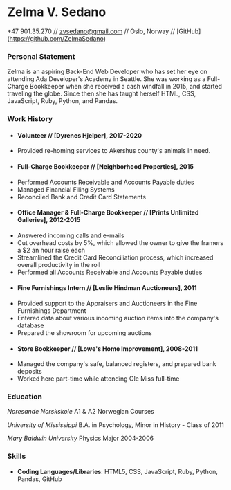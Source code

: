 # Zelma V. Sedano 
+47 901.35.270 // zvsedano@gmail.com // Oslo, Norway // [GitHub] (https://github.com/ZelmaSedano) 

### Personal Statement 
Zelma is an aspiring Back-End Web Developer who has set her eye on attending Ada Developer's Academy in Seattle.  She was working as a Full-Charge Bookkeeper when she received a cash windfall in 2015, and started traveling the globe.  Since then she has taught herself HTML, CSS, JavaScript, Ruby, Python, and Pandas.

### Work History 
+ #### Volunteer // [Dyrenes Hjelper], 2017-2020
- Provided re-homing services to Akershus county's animals in need.  

+ #### Full-Charge Bookkeeper // [Neighborhood Properties], 2015
- Performed Accounts Receivable and Accounts Payable duties 
- Managed Financial Filing Systems 
- Reconciled Bank and Credit Card Statements  

+ #### Office Manager & Full-Charge Bookkeeper // [Prints Unlimited Galleries], 2012-2015
- Answered incoming calls and e-mails 
- Cut overhead costs by 5%, which allowed the owner to give the framers a $2 an hour raise each 
- Streamlined the Credit Card Reconciliation process, which increased overall productivity in the roll 
- Performed all Accounts Receivable and Accounts Payable duties 

+ #### Fine Furnishings Intern // [Leslie Hindman Auctioneers], 2011
- Provided support to the Appraisers and Auctioneers in the Fine Furnishings Department 
- Entered data about various incoming auction items into the company's database 
- Prepared the showroom for upcoming auctions

+ #### Store Bookkeeper // [Lowe's Home Improvement], 2008-2011 
- Managed the company's safe, balanced registers, and prepared bank deposits 
- Worked here part-time while attending Ole Miss full-time 

### Education 
_Noresande Norskskole_ 
A1 & A2 Norwegian Courses 

_University of Mississippi_ 
B.A. in Psychology, 
Minor in History - 
Class of 2011 

_Mary Baldwin University_ 
Physics Major 
2004-2006

### Skills 
+ __Coding Languages/Libraries__: HTML5, CSS, JavaScript, Ruby, Python, Pandas, GitHub 

